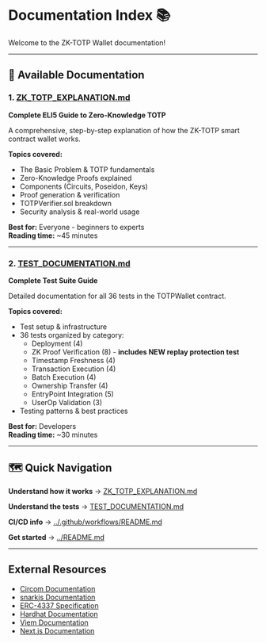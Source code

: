 # Documentation Index 📚

Welcome to the ZK-TOTP Wallet documentation!

---

## 📖 Available Documentation

### 1. [ZK_TOTP_EXPLANATION.md](ZK_TOTP_EXPLANATION.md)
**Complete ELI5 Guide to Zero-Knowledge TOTP**

A comprehensive, step-by-step explanation of how the ZK-TOTP smart contract wallet works.

**Topics covered:**
- The Basic Problem & TOTP fundamentals
- Zero-Knowledge Proofs explained
- Components (Circuits, Poseidon, Keys)
- Proof generation & verification
- TOTPVerifier.sol breakdown
- Security analysis & real-world usage

**Best for:** Everyone - beginners to experts  
**Reading time:** ~45 minutes

---

### 2. [TEST_DOCUMENTATION.md](TEST_DOCUMENTATION.md)
**Complete Test Suite Guide**

Detailed documentation for all 36 tests in the TOTPWallet contract.

**Topics covered:**
- Test setup & infrastructure
- 36 tests organized by category:
  - Deployment (4)
  - ZK Proof Verification (8) - **includes NEW replay protection test**
  - Timestamp Freshness (4)
  - Transaction Execution (4)
  - Batch Execution (4)
  - Ownership Transfer (4)
  - EntryPoint Integration (5)
  - UserOp Validation (3)
- Testing patterns & best practices

**Best for:** Developers  
**Reading time:** ~30 minutes

---

## 🗺️ Quick Navigation

**Understand how it works** → [ZK_TOTP_EXPLANATION.md](ZK_TOTP_EXPLANATION.md)

**Understand the tests** → [TEST_DOCUMENTATION.md](TEST_DOCUMENTATION.md)

**CI/CD info** → [../.github/workflows/README.md](../.github/workflows/README.md)

**Get started** → [../README.md](../README.md)

---

##  External Resources

- [Circom Documentation](https://docs.circom.io/)
- [snarkjs Documentation](https://github.com/iden3/snarkjs)
- [ERC-4337 Specification](https://eips.ethereum.org/EIPS/eip-4337)
- [Hardhat Documentation](https://hardhat.org/docs)
- [Viem Documentation](https://viem.sh/)
- [Next.js Documentation](https://nextjs.org/docs)
